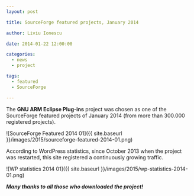 ```yaml
---
layout: post

title: SourceForge featured projects, January 2014

author: Liviu Ionescu

date: 2014-01-22 12:00:00

categories:
  - news
  - project

tags:
  - featured
  - SourceForge

---
```


The **GNU ARM Eclipse Plug-ins** project was chosen as one of the SourceForge featured projects of January 2014 (from more than 300.000 registered projects).

![SourceForge Featured 2014 01]({{ site.baseurl }}/images/2015/sourceforge-featured-2014-01.png)

According to WordPress statistics, since October 2013 when the project was restarted, this site registered a continuously growing traffic.

![WP statistics 2014 01]({{ site.baseurl }}/images/2015/wp-statistics-2014-01.png)

_**Many thanks to all those who downloaded the project!**_
